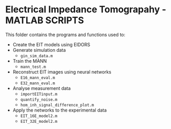 # Electrical Impedance Tomograpahy - MATLAB SCRIPTS

This folder contains the programs and functions used to:
- Create the EIT models using EIDORS
- Generate simulation data
  - ```gin_sim_data.m```
- Train the MANN
  - ```mann_test.m```
- Reconstruct EIT images using neural networks
  - ```E16_mann_eval.m```
  - ```E32_mann_eval.m```
- Analyse measurement data
  - ```importEITinput.m```
  - ```quantify_noise.m```
  - ```hom_inh_signal_difference_plot.m```
- Apply the networks to the experimental data
  - ```EIT_16E_model2.m```
  - ```EIT_32E_model2.m```
 
